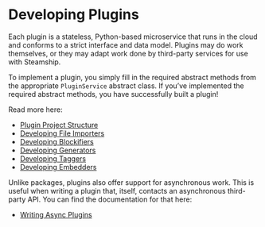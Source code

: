 <a id="developingpluginssec"></a>

# Developing Plugins

Each plugin is a stateless, Python-based microservice that runs in the
cloud and conforms to a strict interface and data model. Plugins may do
work themselves, or they may adapt work done by third-party services for
use with Steamship.

To implement a plugin, you simply fill in the required abstract methods from the appropriate `PluginService` abstract class.
If you’ve implemented the required abstract methods, you have successfully built a plugin!

Read more here:

* [Plugin Project Structure](project-structure.md)
* [Developing File Importers](importers.md)
* [Developing Blockifiers](blockifiers.md)
* [Developing Generators](generators.md)
* [Developing Taggers](taggers.md)
* [Developing Embedders](embedders.md)

Unlike packages, plugins also offer support for asynchronous work.
This is useful when writing a plugin that, itself, contacts an asynchronous third-party API.
You can find the documentation for that here:

* [Writing Async Plugins](async-plugins.md)
